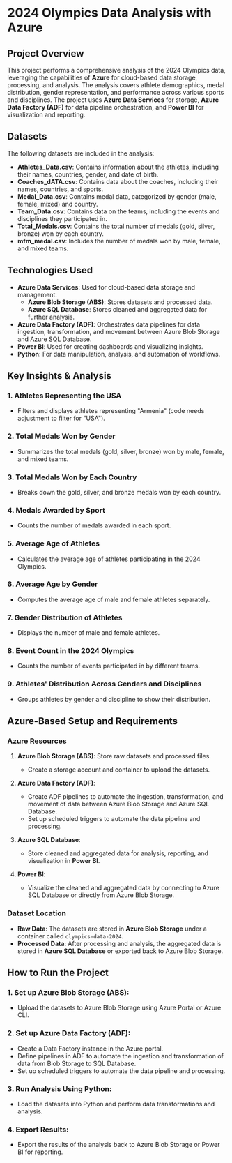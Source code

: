# **2024 Olympics Data Analysis with Azure**

## Project Overview

This project performs a comprehensive analysis of the 2024 Olympics data, leveraging the capabilities of **Azure** for cloud-based data storage, processing, and analysis. The analysis covers athlete demographics, medal distribution, gender representation, and performance across various sports and disciplines. The project uses **Azure Data Services** for storage, **Azure Data Factory (ADF)** for data pipeline orchestration, and **Power BI** for visualization and reporting.

## Datasets

The following datasets are included in the analysis:

- **Athletes_Data.csv**: Contains information about the athletes, including their names, countries, gender, and date of birth.
- **Coaches_dATA.csv**: Contains data about the coaches, including their names, countries, and sports.
- **Medal_Data.csv**: Contains medal data, categorized by gender (male, female, mixed) and country.
- **Team_Data.csv**: Contains data on the teams, including the events and disciplines they participated in.
- **Total_Medals.csv**: Contains the total number of medals (gold, silver, bronze) won by each country.
- **mfm_medal.csv**: Includes the number of medals won by male, female, and mixed teams.

## Technologies Used

- **Azure Data Services**: Used for cloud-based data storage and management.
  - **Azure Blob Storage (ABS)**: Stores datasets and processed data.
  - **Azure SQL Database**: Stores cleaned and aggregated data for further analysis.
- **Azure Data Factory (ADF)**: Orchestrates data pipelines for data ingestion, transformation, and movement between Azure Blob Storage and Azure SQL Database.
- **Power BI**: Used for creating dashboards and visualizing insights.
- **Python**: For data manipulation, analysis, and automation of workflows.

## Key Insights & Analysis

### 1. **Athletes Representing the USA**
   - Filters and displays athletes representing "Armenia" (code needs adjustment to filter for "USA").

### 2. **Total Medals Won by Gender**
   - Summarizes the total medals (gold, silver, bronze) won by male, female, and mixed teams.

### 3. **Total Medals Won by Each Country**
   - Breaks down the gold, silver, and bronze medals won by each country.

### 4. **Medals Awarded by Sport**
   - Counts the number of medals awarded in each sport.

### 5. **Average Age of Athletes**
   - Calculates the average age of athletes participating in the 2024 Olympics.

### 6. **Average Age by Gender**
   - Computes the average age of male and female athletes separately.

### 7. **Gender Distribution of Athletes**
   - Displays the number of male and female athletes.

### 8. **Event Count in the 2024 Olympics**
   - Counts the number of events participated in by different teams.

### 9. **Athletes' Distribution Across Genders and Disciplines**
   - Groups athletes by gender and discipline to show their distribution.

## Azure-Based Setup and Requirements

### Azure Resources

1. **Azure Blob Storage (ABS)**: Store raw datasets and processed files.
   - Create a storage account and container to upload the datasets.
   
2. **Azure Data Factory (ADF)**: 
   - Create ADF pipelines to automate the ingestion, transformation, and movement of data between Azure Blob Storage and Azure SQL Database.
   - Set up scheduled triggers to automate the data pipeline and processing.

3. **Azure SQL Database**:
   - Store cleaned and aggregated data for analysis, reporting, and visualization in **Power BI**.

4. **Power BI**:
   - Visualize the cleaned and aggregated data by connecting to Azure SQL Database or directly from Azure Blob Storage.

### Dataset Location

- **Raw Data**: The datasets are stored in **Azure Blob Storage** under a container called `olympics-data-2024`.
- **Processed Data**: After processing and analysis, the aggregated data is stored in **Azure SQL Database** or exported back to Azure Blob Storage.

## How to Run the Project

### 1. **Set up Azure Blob Storage (ABS)**:
   - Upload the datasets to Azure Blob Storage using Azure Portal or Azure CLI.
   
### 2. **Set up Azure Data Factory (ADF)**:
   - Create a Data Factory instance in the Azure portal.
   - Define pipelines in ADF to automate the ingestion and transformation of data from Blob Storage to SQL Database.
   - Set up scheduled triggers to automate the data pipeline and processing.

### 3. **Run Analysis Using Python**:
   - Load the datasets into Python and perform data transformations and analysis.

### 4. **Export Results**:
   - Export the results of the analysis back to Azure Blob Storage or Power BI for reporting.

